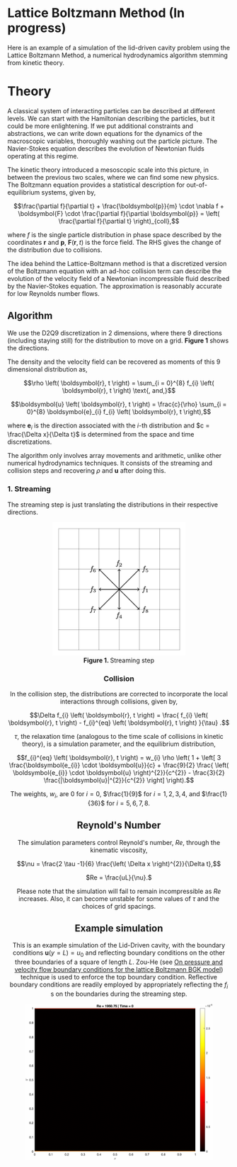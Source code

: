 # Lattice Boltzmann Method (In progress)

Here is an example of a simulation of the lid-driven cavity problem using the Lattice Boltzmann Method, a numerical hydrodynamics algorithm stemming from kinetic theory.

# Theory

A classical system of interacting particles can be described at different levels. We can start with the Hamiltonian describing the particles, but it could be more enlightening. If we put additional constraints and abstractions, we can write down equations for the dynamics of the macroscopic variables, thoroughly washing out the particle picture. The Navier-Stokes equation describes the evolution of Newtonian fluids operating at this regime. 

The kinetic theory introduced a mesoscopic scale into this picture, in between the previous two scales, where we can find some new physics. The Boltzmann equation provides a statistical description for out-of-equilibrium systems, given by,

$$\frac{\partial f}{\partial t} + \frac{\boldsymbol{p}}{m} \cdot \nabla f + \boldsymbol{F} \cdot \frac{\partial f}{\partial \boldsymbol{p}} = \left( \frac{\partial f}{\partial t} \right)_{coll},$$

where $f$ is the single particle distribution in phase space described by the coordinates $\boldsymbol{r}$ and $\boldsymbol{p}$, $\boldsymbol{F} \left( \boldsymbol{r}, t \right)$ is the force field. The RHS gives the change of the distribution due to collisions.

The idea behind the Lattice-Boltzmann method is that a discretized version of the Boltzmann equation with an ad-hoc collision term can describe the evolution of the velocity field of a Newtonian incompressible fluid described by the Navier-Stokes equation. The approximation is reasonably accurate for low Reynolds number flows.

## Algorithm

We use the D2Q9 discretization in 2 dimensions, where there $9$ directions (including staying still) for the distribution to move on a grid. **Figure 1** shows the directions.

The density and the velocity field can be recovered as moments of this $9$ dimensional distribution as,

$$\rho \left( \boldsymbol{r}, t \right) =  \sum_{i = 0}^{8} f_{i} \left( \boldsymbol{r}, t \right) \text{, and,}$$

$$\boldsymbol{u} \left( \boldsymbol{r}, t \right) = \frac{c}{\rho} \sum_{i = 0}^{8} \boldsymbol{e}_{i} f_{i} \left( \boldsymbol{r}, t \right),$$

where $\boldsymbol{e}_{i}$ is the direction associated with the $i\text{-th}$ distribution and $c = \frac{\Delta x}{\Delta t}$ is determined from the space and time discretizations.

The algorithm only involves array movements and arithmetic, unlike other numerical hydrodynamics techniques. It consists of the streaming and collision steps and recovering $\rho \text{ and } \boldsymbol{u}$ after doing this.

### 1. Streaming

The streaming step is just translating the distributions in their respective directions.
<center>

<img src='streaming_step.gif' alt=''  width="300px" />
<center><b> Figure 1. </b> Streaming step </center>


### Collision

In the collision step, the distributions are corrected to incorporate the local interactions through collisions, given by,

$$\Delta f_{i} \left( \boldsymbol{r}, t \right) = \frac{ f_{i} \left( \boldsymbol{r}, t \right) - f_{i}^{eq} \left( \boldsymbol{r}, t \right) }{\tau} .$$

$\tau$, the relaxation time (analogous to the time scale of collisions in kinetic theory), is a simulation parameter, and the equilibrium distribution,

$$f_{i}^{eq} \left( \boldsymbol{r}, t \right) = w_{i} \rho \left( 1 + \left[ 3 \frac{\boldsymbol{e_{i}} \cdot \boldsymbol{u}}{c} + \frac{9}{2} \frac{ \left( \boldsymbol{e_{i}} \cdot \boldsymbol{u} \right)^{2}}{c^{2}} - \frac{3}{2} \frac{|\boldsymbol{u}|^{2}}{c^{2}} \right] \right).$$

The weights, $w_{i}$, are $0$ for $i = 0$, $\frac{1}{9}$ for $i = 1, 2, 3, 4,$ and $\frac{1}{36}$ for $i = 5, 6, 7, 8.$ 

## Reynold's Number

The simulation parameters control Reynold's number, $Re$, through the kinematic viscosity,

$$\nu = \frac{2 \tau -1}{6} \frac{\left( \Delta x \right)^{2}}{\Delta t},$$
 
$Re = \frac{uL}{\nu}.$

Please note that the simulation will fail to remain incompressible as $Re$ increases. Also, it can become unstable for some values of $\tau$ and the choices of grid spacings.

## Example simulation

This is an example simulation of the Lid-Driven cavity, with the boundary conditions $\boldsymbol{u} \left( y = L  \right) = u_{0}$ and reflecting boundary conditions on the other three boundaries of a square of length $L$. Zou-He (see [On pressure and velocity flow boundary conditions for the lattice Boltzmann BGK model](https://arxiv.org/abs/comp-gas/9508001)) technique is used to enforce the top boundary condition. Reflective boundary conditions are readily employed by appropriately reflecting the $f_{i}$ s on the boundaries during the streaming step.

<center>
  <figure style="display:block margin: 0 auto 0.55em;">
      <img style="width:500px" src="Flow 1950.75.gif">
  </figure>
</center>
